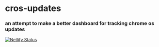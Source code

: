 # cros-updates
### an attempt to make a better dashboard for tracking chrome os updates 

[![Netlify Status](https://api.netlify.com/api/v1/badges/f7f707c6-715d-41d6-9fa8-343f1093f70c/deploy-status)](https://app.netlify.com/sites/cros-updates/deploys)
